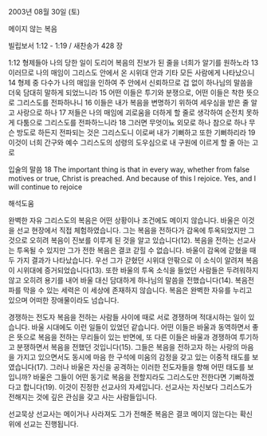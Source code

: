 2003년 08월 30일 (토)

메이지 않는 복음



빌립보서 1:12 - 1:19 / 새찬송가 428 장


1:12 형제들아 나의 당한 일이 도리어 복음의 진보가 된 줄을 너희가 알기를 원하노라 
13 이러므로 나의 매임이 그리스도 안에서 온 시위대 안과 기타 모든 사람에게 나타났으니 14 형제 중 다수가 나의 매임을 인하여 주 안에서 신뢰하므로 겁 없이 하나님의 말씀을 더욱 담대히 말하게 되었느니라 
15 어떤 이들은 투기와 분쟁으로, 어떤 이들은 착한 뜻으로 그리스도를 전파하나니 
16 이들은 내가 복음을 변명하기 위하여 세우심을 받은 줄 알고 사랑으로 하나 
17 저들은 나의 매임에 괴로움을 더하게 할 줄로 생각하여 순전치 못하게 다툼으로 그리스도를 전파하느니라 
18 그러면 무엇이뇨 외모로 하나 참으로 하나 무슨 방도로 하든지 전파되는 것은 그리스도니 이로써 내가 기뻐하고 또한 기뻐하리라 
19 이것이 너희 간구와 예수 그리스도의 성령의 도우심으로 내 구원에 이르게 할 줄 아는 고로 

입술의 말씀 
18 The important thing is that in every way, whether from false motives or true, Christ is preached. And because of this I rejoice. Yes, and I will continue to rejoice

해석도움





완벽한 자유 
그리스도의 복음은 어떤 상황이나 조건에도 메이지 않습니다. 바울은 이것을 선교 현장에서 직접 체험하였습니다. 그는 복음을 전하다가 감옥에 투옥되었지만 그것으로 오히려 복음이 진보를 이루게 된 것을 알고 있습니다(12). 복음을 전하는 선교사는 투옥될 수 있지만 그가 전한 복음은 결코 갇힐 수 없습니다. 바울이 감옥에 갇혔을 때 두 가지 결과가 나타났습니다. 우선 그가 갇혔던 시위대 안팎으로 이 소식이 알려져 복음이 시위대에 증거되었습니다(13). 또한 바울의 투옥 소식을 들었던 사람들은 두려워하지 않고 오히려 용기를 내어 바울 대신 담대하게 하나님의 말씀을 전했습니다(14). 복음전파를 막을 수 있는 세력은 이 세상에 존재하지 않습니다. 복음은 완벽한 자유를 누리고 있으며 어떠한 장애물이라도 넘습니다. 

경쟁하는 전도자 
복음을 전하는 사람들 사이에 때로 서로 경쟁하며 적대시하는 일이 있습니다. 바울 시대에도 이런 일들이 있었던 같습니다. 어떤 이들은 바울과 동역하면서 좋은 뜻으로 복음을 전하는 무리들이 있는 반면에, 또 다른 이들은 바울과 경쟁하여 투기하고 분쟁하면서 복음을 전했던 것입니다(15). 그들은 복음을 전하고자 하는 사랑의 마음을 가지고 있으면서도 동시에 마음 한 구석에 미움의 감정을 갖고 있는 이중적 태도를 보였습니다(17). 그러나 바울은 자신을 공격하는 이러한 전도자들을 향해 어떤 태도를 보입니까? 바울은 그들이 어떤 동기로 복음을 전할지라도 그리스도만 전한다면 기뻐하겠다고 합니다(19). 이것이 진정한 선교사의 자세입니다. 선교사는 자신보다 그리스도가 전해지는 것에 깊은 관심을 갖고 사는 사람들입니다.  

선교묵상 
선교사는 메이거나 사라져도 그가 전해준 복음은 결코 메이지 않는다는 확신 위에 선교는 진행됩니다.